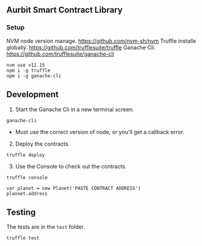 ## Aurbit Smart Contract Library

### Setup

NVM node version manage. https://github.com/nvm-sh/nvm
Truffle installe globally. https://github.com/trufflesuite/truffle
Ganache Cli. https://github.com/trufflesuite/ganache-cli

```
nvm use v11.15
npm i -g truffle
npm i -g ganache-cli
```

## Development

1. Start the Ganache Cli in a new terminal screen.

```
ganache-cli
```

- Must use the correct version of node, or you'll get a callback error.

2. Deploy the contracts.

```
truffle deploy
```

3. Use the Console to check out the contracts.

```
truffle console

var planet = new Planet('PASTE CONTRACT ADDRESS')
plannet.address

```

## Testing

The tests are in the `test` folder.

```
truffle test
```
